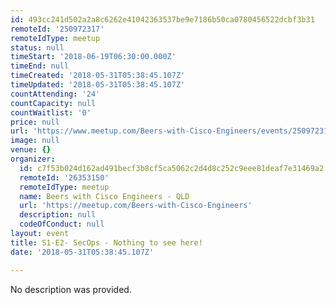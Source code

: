 ```yaml
---
id: 493cc241d502a2a8c6262e41042363537be9e7186b50ca0780456522dcbf3b31
remoteId: '250972317'
remoteIdType: meetup
status: null
timeStart: '2018-06-19T06:30:00.000Z'
timeEnd: null
timeCreated: '2018-05-31T05:38:45.107Z'
timeUpdated: '2018-05-31T05:38:45.107Z'
countAttending: '24'
countCapacity: null
countWaitlist: '0'
price: null
url: 'https://www.meetup.com/Beers-with-Cisco-Engineers/events/250972317/'
image: null
venue: {}
organizer:
  id: c7f53b024d162ad491becf3b8cf5ca5062c2d4d8c252c9eee81deaf7e31469a2
  remoteId: '26353150'
  remoteIdType: meetup
  name: Beers with Cisco Engineers - QLD
  url: 'https://meetup.com/Beers-with-Cisco-Engineers'
  description: null
  codeOfConduct: null
layout: event
title: S1-E2- SecOps - Nothing to see here!
date: '2018-05-31T05:38:45.107Z'

---
```

No description was provided.
